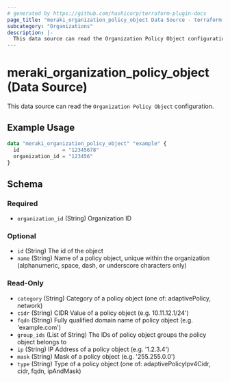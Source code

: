 ```yaml
---
# generated by https://github.com/hashicorp/terraform-plugin-docs
page_title: "meraki_organization_policy_object Data Source - terraform-provider-meraki"
subcategory: "Organizations"
description: |-
  This data source can read the Organization Policy Object configuration.
---
```


# meraki_organization_policy_object (Data Source)

This data source can read the `Organization Policy Object` configuration.

## Example Usage

```terraform
data "meraki_organization_policy_object" "example" {
  id              = "12345678"
  organization_id = "123456"
}
```

<!-- schema generated by tfplugindocs -->
## Schema

### Required

- `organization_id` (String) Organization ID

### Optional

- `id` (String) The id of the object
- `name` (String) Name of a policy object, unique within the organization (alphanumeric, space, dash, or underscore characters only)

### Read-Only

- `category` (String) Category of a policy object (one of: adaptivePolicy, network)
- `cidr` (String) CIDR Value of a policy object (e.g. 10.11.12.1/24')
- `fqdn` (String) Fully qualified domain name of policy object (e.g. 'example.com')
- `group_ids` (List of String) The IDs of policy object groups the policy object belongs to
- `ip` (String) IP Address of a policy object (e.g. '1.2.3.4')
- `mask` (String) Mask of a policy object (e.g. '255.255.0.0')
- `type` (String) Type of a policy object (one of: adaptivePolicyIpv4Cidr, cidr, fqdn, ipAndMask)
